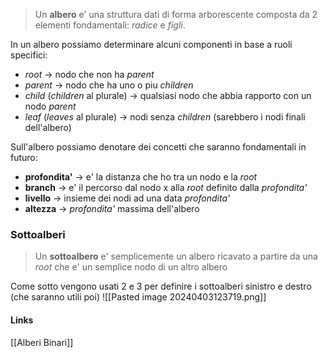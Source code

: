 >Un **albero** e' una struttura dati di forma arborescente composta da 2 elementi fondamentali: *radice* e *figli*.

In un albero possiamo determinare alcuni componenti in base a ruoli specifici:
- *root* -> nodo che non ha *parent*
- *parent* -> nodo che ha uno o piu *children*
- *child* (*children* al plurale) -> qualsiasi nodo che abbia rapporto con un nodo *parent*
- *leaf* (*leaves* al plurale) -> nodi senza *children* (sarebbero i nodi finali dell'albero)

Sull'albero possiamo denotare dei concetti che saranno fondamentali in futuro:
- **profondita'** -> e' la distanza che ho tra un nodo e la *root*
- **branch** -> e' il percorso dal nodo x alla *root* definito dalla *profondita'*
- **livello** -> insieme dei nodi ad una data *profondita'*
- **altezza** -> *profondita'* massima dell'albero

### Sottoalberi
>Un **sottoalbero** e' semplicemente un albero ricavato a partire da una *root* che e' un semplice nodo di un altro albero

Come sotto vengono usati 2 e 3 per definire i sottoalberi sinistro e destro (che saranno utili poi)
![[Pasted image 20240403123719.png]]


#### Links
[[Alberi Binari]]